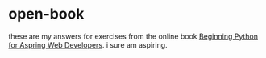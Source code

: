 # open-book

these are my answers for exercises from the online book [Beginning Python for Aspring Web Developers](https://www.openbookproject.net/books/bpp4awd/index.html). i sure am aspiring. 

